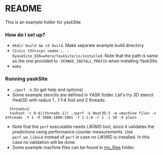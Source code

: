 # README #

This is an example folder for yaskSite

### How do I set up? ###

* `mkdir build && cd build`. Make separate example build directory
* `CC=icc CXX=icpc cmake .. -DyaskSite_DIR=where/YaskSite/is/installed`. Note
  that the path is same as the one provided to `-DCMAKE_INSTALL_PREFIX` when
  installing YaskSite.
* `make`

### Running yaskSite ###
* `./perf -h` (to get help and options)
* Some example stencils are defined in YASK folder. Let's try 3D stencil Heat3D with radius 1 , 1:1:4 fold and 2 threads:
```
  threads=2
  taskset -c 0-$((threads-1)) ./perf -k Heat3D:3 -m <machine file> -c $threads -t 1 -R 1000:1000:1001 -f 1:1:4 -r 1 -i 10 -O plain
```
* Note that the `perf` executable needs LIKWID tool, since it validates the predictions using performance counter measurements. Use `perf_wo_likwid` instead of `perf` in case no LIKWID is installed. In this case no validation will be done.
* Some example machine files can be found in [mc_files](https://github.com/seasite-project/YaskSite/tree/master/example/mc_files) folder.
